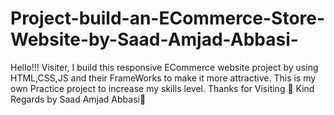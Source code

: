 # Project-build-an-ECommerce-Store-Website-by-Saad-Amjad-Abbasi-
Hello!!! Visiter, I build this responsive ECommerce website project by using HTML,CSS,JS and their FrameWorks to make it more attractive.
This is my own Practice project to increase my skills level.
  Thanks for Visiting 💫
  Kind Regards by Saad Amjad Abbasi💞
